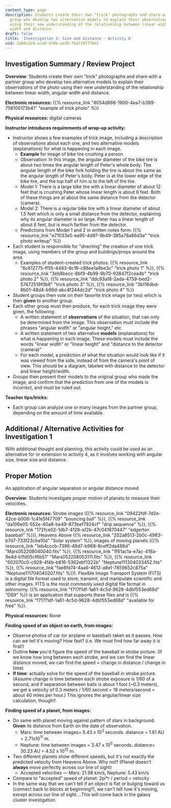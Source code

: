 ```yaml
---
content_type: page
description: Students create their own "trick" photographs and share with a partner
  group who develop two alternative models to explain their observations of the photo
  using their new understanding of the relationship between linear width, angular
  width and distance.
draft: false
title: 'Investigation 1: Size and Distance - Activity 6'
uid: 2a84c2e4-aca0-478b-aa39-f6a7197770e2
---
```

## **Investigation Summary / Review Project**

**Overview**: Students create their own "trick" photographs and share with a partner group who develop two alternative models to explain their observations of the photo using their new understanding of the relationship between linear width, angular width and distance.

**Electronic resources:** {{% resource_link "8054d866-1900-4ea7-b399-758100173b41" "example of trick photo" %}}

**Physical resources:** digital cameras

**Instructor introduces requirements of wrap-up activity:**

- Instructor shows a few examples of trick image, including a description of observations about each one, and two alternative models (explanations) for what is happening in each image.
    - **Example** for image of bike tire crushing a person
    - Observation: In this image, the angular diameter of the bike tire is about two times the angular length of Peter's whole body. The angular length of the bike fork holding the tire is about the same as the angular length of Peter's body. Peter is at the lower edge of the bike tire, and the top half of him is to the left of the tire.
    - Model 1: There is a large bike tire with a linear diameter of about 12 feet that is crushing Peter whose linear length is about 6 feet. Both of these things are at about the same distance from the detector (camera).
    - Model 2: There is a regular bike tire with a linear diameter of about 1.5 feet which is only a small distance from the detector, explaining why its angular diameter is so large. Peter has a linear length of about 6 feet, but is much farther from the detector.
    - Predictions from Model 1 and 2 in written notes form: {{% resource_link "e71033e5-ea95-4d97-9b49-385a78a66d3e" "trick photo writeup" %}}
- Each student is responsible for "directing" the creation of one trick image, using members of the group and buildings/props around the area.
    - Examples of student-created trick photos: {{% resource_link "6c612775-ff55-4483-8c16-c88ee1a9be3c" "trick photo 1" %}}, {{% resource_link "3eb8becc-8bf9-4b98-9b70-93847f2cea4b" "trick photo 2" %}}, {{% resource_link "ddc93a18-2ada-4759-bed2-57472519f0b8" "trick photo 3" %}}, {{% resource_link "3b116dbd-8b01-48d4-b96d-abc4f244dc2d" "trick photo 4" %}}
- Student groups then vote on their favorite trick image (or two) which is then **given** to another group.
- Each other group must then produce, for each trick image they were given, the following:
    - A written statement of **observations** of the situation, that can only be determined from the image. This observation must include the phrases "angular width" or "angular height," etc.
    - A written statement of two alternative **models** (explanations) for what is happening in each image. These models must include the words "linear width" or "linear height" and "distance to the detector (camera)"
    - For each model, a prediction of what the situation would look like if it was viewed from the side, instead of from the camera's point of view. This should be a diagram, labeled with distance to the detector and linear height/width.
- Groups then present their models to the original group who made the image, and confirm that the prediction from one of the models is incorrect, and must be ruled out.

**Teacher tips/tricks:**

- Each group can analyze one or many images from the partner group, depending on the amount of time available.

## **Additional / Alternative Activities for Investigation 1**

With additional thought and planning, this activity could be used as an alternative for or extension to activity 4, as it involves working with angular size, linear size and distance.

## **Proper Motion**

An application of angular separation or angular distance moved

**Overview**: Students investigate proper motion of planets to measure their velocities.

**Electronic resources:** Strobe images ({{% resource_link "09422fdf-7d2e-42ce-b006-1c41e5f47709" "bouncing ball" %}}, {{% resource_link "da106e05-552e-40a8-be49-873bef7924cf" "drip sequence" %}}, {{% resource_link "172fce02-1db7-4128-a12b-47c041870447" "edgerton baseball" %}}), Heavens Above {{% resource_link "202a8513-2b0c-4983-b7d7-733f23cba10d" "Solar system" %}}, images of moving planets ({{% resource_link "1eb4cccb-7396-48d7-b968-8ceff2da488d" "Mars052208040040.fits" %}}, {{% resource_link "1f61ac1a-e7ac-418a-9e4d-b1fd05cf6b51" "Mars052208053111.fits" %}}, {{% resource_link "602070c0-c928-4f4b-b816-5362ebf1322b" "Neptune111304033452.fits" %}}, {{% resource_link "fae8fd74-4aa6-4612-a8e1-7859652c875a" "Neptune111704040207.fits" %}}). Flexible Image Transport System (FITS) is a digital file format used to store, transmit, and manipulate scientific and other images. FITS is the most commonly used digital file format in astronomy. {{% resource_link "f717f1df-1a61-4c5d-9628-4dbf553ed68d" "DS9" %}} is an application that supports these files and is {{% resource_link "f717f1df-1a61-4c5d-9628-4dbf553ed68d" "available for free" %}}.

**Physical resources:** None

**Finding speed of an object on earth, from images:**

- Observe photos of car (or airplane or baseball) taken as it passes. How can we tell it's moving? How fast? (i.e. We must find how far away it is first!)
- Outline **how** you'd figure the speed of the baseball in strobe picture. (If we know how long between each strobe, and we can find the linear distance moved, we can find the speed = change in distance / change in time)
- **If time**: actually solve for the speed of the baseball in strobe picture. (Assume change in time between each strobe exposure is 1/60 of a second, and if separation between balls is about 1 foot (~0.3 meters), we get a velocity of 0.3 meters / 1/60 second = 18 meters/second = about 40 miles per hour.) This ignores the angular/linear size calculation, though!!

**Finding speed of a planet, from images:**

- Do same with planet moving against pattern of stars in background. **Given** its distance from Earth on the date of observation.
    - Mars: time between images= 5.43 x 10<sup>3</sup> seconds. distance = 1.81 AU = 2.71x10<sup>11</sup> m.
    - Neptune: time between images = 3.47 x 10<sup>5</sup> seconds. distance= 30.23 AU = 4.52 x 10<sup>12</sup> m.
- Two different planets show different speeds, but it's not exactly the predicted velocity from Heavens Above. Why not? (Planet doesn't **always** move perfectly across our line of sight)
    - Accepted velocities — Mars: 21.98 km/s, Neptune: 5.43 km/s
- Compare to "accepted" speed of planet: 2pi\*r / period = velocity
- In the same way that we can't tell if an object is flat or bulging toward us (connect back to blocks at beginning?), we can't tell how it's moving, except across our line of sight….This will come back in the galaxy cluster investigation.